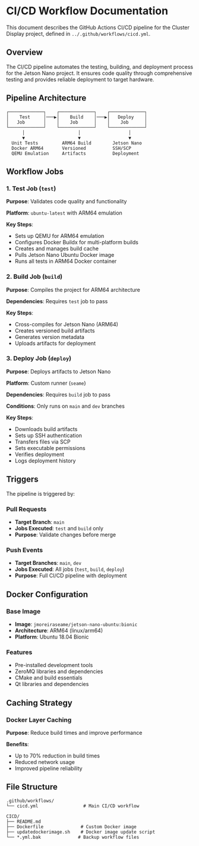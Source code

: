 # CI/CD Workflow Documentation

This document describes the GitHub Actions CI/CD pipeline for the Cluster Display project, defined in `../.github/workflows/cicd.yml`.

## Overview

The CI/CD pipeline automates the testing, building, and deployment process for the Jetson Nano project. It ensures code quality through comprehensive testing and provides reliable deployment to target hardware.

## Pipeline Architecture

```
┌─────────────┐    ┌─────────────┐    ┌─────────────┐
│    Test     │───▶│    Build    │───▶│   Deploy    │
│   Job       │    │    Job      │    │    Job      │
└─────────────┘    └─────────────┘    └─────────────┘
      │                    │                  │
      ▼                    ▼                  ▼
  Unit Tests         ARM64 Build        Jetson Nano
  Docker ARM64       Versioned          SSH/SCP
  QEMU Emulation     Artifacts          Deployment
```

## Workflow Jobs

### 1. Test Job (`test`)
**Purpose**: Validates code quality and functionality

**Platform**: `ubuntu-latest` with ARM64 emulation

**Key Steps**:
- Sets up QEMU for ARM64 emulation
- Configures Docker Buildx for multi-platform builds
- Creates and manages build cache
- Pulls Jetson Nano Ubuntu Docker image
- Runs all tests in ARM64 Docker container


### 2. Build Job (`build`)
**Purpose**: Compiles the project for ARM64 architecture

**Dependencies**: Requires `test` job to pass

**Key Steps**:
- Cross-compiles for Jetson Nano (ARM64)
- Creates versioned build artifacts
- Generates version metadata
- Uploads artifacts for deployment


### 3. Deploy Job (`deploy`)
**Purpose**: Deploys artifacts to Jetson Nano

**Platform**: Custom runner (`seame`)

**Dependencies**: Requires `build` job to pass

**Conditions**: Only runs on `main` and `dev` branches

**Key Steps**:
- Downloads build artifacts
- Sets up SSH authentication
- Transfers files via SCP
- Sets executable permissions
- Verifies deployment
- Logs deployment history

## Triggers

The pipeline is triggered by:

### Pull Requests
- **Target Branch**: `main`
- **Jobs Executed**: `test` and `build` only
- **Purpose**: Validate changes before merge

### Push Events
- **Target Branches**: `main`, `dev`
- **Jobs Executed**: All jobs (`test`, `build`, `deploy`)
- **Purpose**: Full CI/CD pipeline with deployment


## Docker Configuration

### Base Image
- **Image**: `jmoreiraseame/jetson-nano-ubuntu:bionic`
- **Architecture**: ARM64 (linux/arm64)
- **Platform**: Ubuntu 18.04 Bionic

### Features
- Pre-installed development tools
- ZeroMQ libraries and dependencies
- CMake and build essentials
- Qt libraries and dependencies

## Caching Strategy

### Docker Layer Caching
**Purpose**: Reduce build times and improve performance

**Benefits**:
- Up to 70% reduction in build times
- Reduced network usage
- Improved pipeline reliability


## File Structure

```
.github/workflows/
└── cicd.yml                 # Main CI/CD workflow

CICD/
├── README.md
├── Dockerfile              # Custom Docker image
├── updatedockerimage.sh    # Docker image update script
└── *.yml.bak              # Backup workflow files
```
